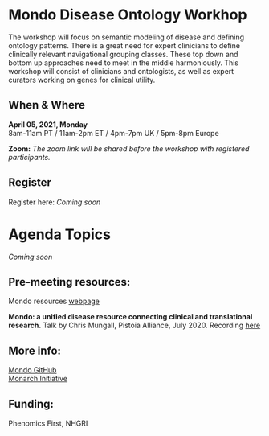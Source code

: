 ---
---
# Mondo Disease Ontology Workhop


The workshop will focus on semantic modeling of disease and defining ontology patterns. There is a great need for expert clinicians to define clinically relevant navigational grouping classes. These top down and bottom up approaches need to meet in the middle harmoniously. This workshop will consist of clinicians and ontologists, as well as expert curators working on genes for clinical utility.

## When & Where

**April 05, 2021, Monday**  
8am-11am PT / 11am-2pm ET / 4pm-7pm UK / 5pm-8pm Europe

**Zoom:** _The zoom link will be shared before the workshop with registered participants._


## Register

Register here: _Coming soon_


# Agenda Topics

_Coming soon_

## Pre-meeting resources:

Mondo resources [webpage](https://mondo.monarchinitiative.org/pages/resources/)

**Mondo: a unified disease resource connecting clinical and translational research.** Talk by Chris Mungall, Pistoia Alliance, July 2020. Recording [here](https://mondo.monarchinitiative.org/pages/resources/)


## More info:
[Mondo GitHub](https://github.com/monarch-initiative/mondo)   
[Monarch Initiative](https://monarchinitiative.org/)

## Funding:

Phenomics First, NHGRI
